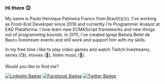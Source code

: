 ### Hi there 😊

My name is Paulo Henrique Palmeira Franco from Brazil(🇧🇷). I've working as Front-End Developer since 2016 and currently i'm Programmer Analyst at EAD Plataforma. I love learn new ECMAScript frameworks and new things out of programming bounds. In 2011, i've created Igreja Batista Betel de Bauru livestream events and still work and support him with my skills.

In my free time i like to play video games and watch Twitch livestreams, series (📺), movies (🎥), listen music (🎵).

Would you like to find me?

[![Linkedin Badge](https://img.shields.io/badge/-LinkedIn-blue?style=flat-square&logo=Linkedin&logoColor=white&link=https://www.linkedin.com/in/paulohpfranco)](https://www.linkedin.com/in/paulohpfranco)
[![Facebook Badge](https://img.shields.io/badge/-Facebook-blue?style=flat-square&logo=Linkedin&logoColor=white&link=https://www.facebook.com/paulohpfranco)](https://www.facebook.com/paulohpfranco)
[![Twitter Badge](https://img.shields.io/badge/-Twitter-1ca0f1?style=flat-square&labelColor=1ca0f1&logo=twitter&logoColor=white&link=https://twitter.com/paulohpfranco)](https://twitter.com/paulohpfranco)

<!--
**paulohpf/paulohpf** is a ✨ _special_ ✨ repository because its `README.md` (this file) appears on your GitHub profile.

Here are some ideas to get you started:

- 🔭 I’m currently working on ...
- 🌱 I’m currently learning ...
- 👯 I’m looking to collaborate on ...
- 🤔 I’m looking for help with ...
- 💬 Ask me about ...
- 📫 How to reach me: ...
- 😄 Pronouns: ...
- ⚡ Fun fact: ...
-->
